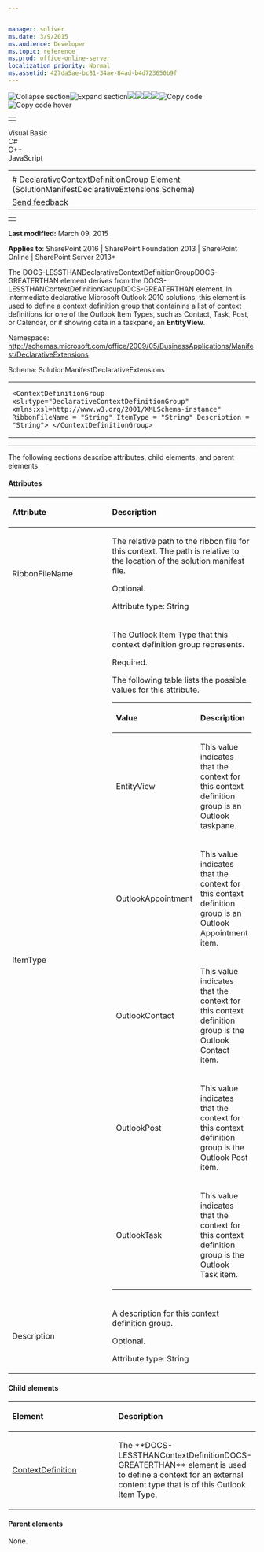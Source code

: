 ```yaml
---


manager: soliver
ms.date: 3/9/2015
ms.audience: Developer
ms.topic: reference
ms.prod: office-online-server
localization_priority: Normal
ms.assetid: 427da5ae-bc81-34ae-84ad-b4d723650b9f
---
```


![Collapse
section](../icons/collapse_all.gif "Collapse section")![Expand
section](../icons/expand_all.gif "Expand section")![](../icons/collapse_all.gif)![](../icons/expand_all.gif)![](../icons/dropdown.gif)![](../icons/dropdownHover.gif)![Copy
code](../icons/copycode.gif "Copy code")![Copy code
hover](../icons/copycodeHighlight.gif "Copy code hover")
<table>
<tbody>
<tr class="odd">
<td align="left"></td>
</tr>
</tbody>
</table>

Visual Basic  
C\#  
C++  
JavaScript  

<table>
<tbody>
<tr class="odd">
<td align="left"><span id="runningHeaderText"></span></td>
</tr>
<tr class="even">
<td align="left"># DeclarativeContextDefinitionGroup Element (SolutionManifestDeclarativeExtensions Schema)</td>
</tr>
<tr class="odd">
<td align="left"><span id="headfeedbackarea" class="feedbackhead"><a href="javascript:SubmitFeedback(&#39;docthis@Microsoft.com&#39;,&#39;&#39;,&#39;&#39;,&#39;&#39;,&#39;1.0.18082.1225&#39;,&#39;%0\dThank%20you%20for%20your%20feedback.%20The%20developer%20writing%20teams%20use%20your%20feedback%20to%20improve%20documentation.%20While%20we%20are%20reviewing%20your%20feedback,%20we%20may%20send%20you%20e-mail%20to%20ask%20for%20clarification%20or%20feedback%20on%20a%20solution.%20We%20do%20not%20use%20your%20e-mail%20address%20for%20any%20other%20purpose%20and%20we%20delete%20it%20after%20we%20finish%20our%20review.%0\AFor%20further%20information%20about%20the%20privacy%20policies%20of%20Microsoft,%20please%20see%20http://privacy.microsoft.com/en-us/default.aspx.%0\A%0\d&#39;,&#39;Customer%20feedback&#39;);">Send feedback</a></span></td>
</tr>
</tbody>
</table>

<table>
<colgroup>
<col width="100%" />
</colgroup>
<tbody>
<tr class="odd">
<td align="left"></td>
</tr>
</tbody>
</table>

**Last modified:** March 09, 2015

**Applies to**: SharePoint 2016 | SharePoint Foundation 2013 |
SharePoint Online | SharePoint Server 2013*

The <span
class="keyword">DOCS-LESSTHANDeclarativeContextDefinitionGroupDOCS-GREATERTHAN</span>
element derives from the <span
class="keyword">DOCS-LESSTHANContextDefinitionGroupDOCS-GREATERTHAN</span>
element. In intermediate declarative Microsoft Outlook 2010 solutions,
this element is used to define a context definition group that
containins a list of context definitions for one of the Outlook Item
Types, such as Contact, Task, Post, or Calendar, or if showing data in a
taskpane, an **EntityView**.

Namespace:
http://schemas.microsoft.com/office/2009/05/BusinessApplications/Manifest/DeclarativeExtensions

Schema: SolutionManifestDeclarativeExtensions

<span codelanguage="other"></span>
<table>
<colgroup>
<col width="100%" />
</colgroup>
<tbody>
<tr class="odd">
<td align="left"><pre><code>&lt;ContextDefinitionGroup xsl:type=&quot;DeclarativeContextDefinitionGroup&quot; xmlns:xsl=http://www.w3.org/2001/XMLSchema-instance&quot; RibbonFileName = &quot;String&quot; ItemType = &quot;String&quot; Description = &quot;String&quot;&gt; &lt;/ContextDefinitionGroup&gt;</code></pre></td>
</tr>
</tbody>
</table>


--------------------------------------------------------------------------------------------------------------------------------------------------------------------------------------------------------------------------------------

The following sections describe attributes, child elements, and parent
elements.

#### Attributes

<table>
<colgroup>
<col width="50%" />
<col width="50%" />
</colgroup>
<thead>
<tr class="header">
<th align="left"><p>Attribute</p></th>
<th align="left"><p>Description</p></th>
</tr>
</thead>
<tbody>
<tr class="odd">
<td align="left"><p>RibbonFileName</p></td>
<td align="left"><p>The relative path to the ribbon file for this context. The path is relative to the location of the solution manifest file.</p>
<p>Optional.</p>
<p>Attribute type: String</p></td>
</tr>
<tr class="even">
<td align="left"><p>ItemType</p></td>
<td align="left"><p>The Outlook Item Type that this context definition group represents.</p>
<p>Required.</p>
<p>The following table lists the possible values for this attribute.</p>
<div class="tableSection">
<table>
<colgroup>
<col width="50%" />
<col width="50%" />
</colgroup>
<thead>
<tr class="header">
<th align="left"><p>Value</p></th>
<th align="left"><p>Description</p></th>
</tr>
</thead>
<tbody>
<tr class="odd">
<td align="left"><p>EntityView</p></td>
<td align="left"><p>This value indicates that the context for this context definition group is an Outlook taskpane.</p></td>
</tr>
<tr class="even">
<td align="left"><p>OutlookAppointment</p></td>
<td align="left"><p>This value indicates that the context for this context definition group is an Outlook Appointment item.</p></td>
</tr>
<tr class="odd">
<td align="left"><p>OutlookContact</p></td>
<td align="left"><p>This value indicates that the context for this context definition group is the Outlook Contact item.</p></td>
</tr>
<tr class="even">
<td align="left"><p>OutlookPost</p></td>
<td align="left"><p>This value indicates that the context for this context definition group is the Outlook Post item.</p></td>
</tr>
<tr class="odd">
<td align="left"><p>OutlookTask</p></td>
<td align="left"><p>This value indicates that the context for this context definition group is the Outlook Task item.</p></td>
</tr>
</tbody>
</table>
</div></td>
</tr>
<tr class="odd">
<td align="left"><p>Description</p></td>
<td align="left"><p>A description for this context definition group.</p>
<p>Optional.</p>
<p>Attribute type: String</p></td>
</tr>
</tbody>
</table>

#### Child elements

<table>
<colgroup>
<col width="50%" />
<col width="50%" />
</colgroup>
<thead>
<tr class="header">
<th align="left"><p>Element</p></th>
<th align="left"><p>Description</p></th>
</tr>
</thead>
<tbody>
<tr class="odd">
<td align="left"><p><a href="http://msdn.microsoft.com/library/8b647f38-f31c-747a-5637-339140cbcba3.aspx">ContextDefinition</a></p></td>
<td align="left"><p>The **DOCS-LESSTHANContextDefinitionDOCS-GREATERTHAN** element is used to define a context for an external content type that is of this Outlook Item Type.</p></td>
</tr>
</tbody>
</table>

#### Parent elements

None.








